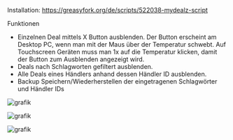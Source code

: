 Installation: https://greasyfork.org/de/scripts/522038-mydealz-script

Funktionen
- Einzelnen Deal mittels X Button ausblenden. Der Button erscheint am Desktop PC, wenn man mit der Maus über der Temperatur schwebt. Auf Touchscreen Geräten muss man 1x auf die Temperatur klicken, damit der Button zum Ausblenden angezeigt wird.
- Deals nach Schlagworten gefiltert ausblenden.
- Alle Deals eines Händlers anhand dessen Händler ID ausblenden.
- Backup Speichern/Wiederherstellen der eingetragenen Schlagwörter und Händler IDs
  
![grafik](https://github.com/user-attachments/assets/865d5adb-06e6-42a8-bcb5-8c20a56d24c6)

![grafik](https://github.com/user-attachments/assets/35dc5379-4e42-4bf8-9c6c-2af862e84428)

![grafik](https://github.com/user-attachments/assets/477abafe-6d4d-4069-9548-ec41081b2e0f)
